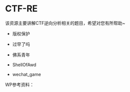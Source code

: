 # CTF-RE
该资源主要讲解CTF逆向分析相关的题目，希望对您有所帮助~


- 版权保护

- 过早了吗

- 佛系青年

- ShellOfAwd


- wechat_game

WP参考资料：

